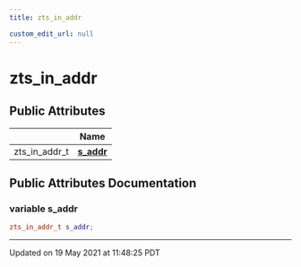 ```yaml
---
title: zts_in_addr

custom_edit_url: null
---
```


# zts_in_addr



## Public Attributes

|                | Name           |
| -------------- | -------------- |
| zts_in_addr_t | **[s_addr](/autogen/libzt/classes/structzts__in__addr.md#variable-s_addr)**  |

## Public Attributes Documentation

### variable s_addr

```cpp
zts_in_addr_t s_addr;
```


-------------------------------

Updated on 19 May 2021 at 11:48:25 PDT
